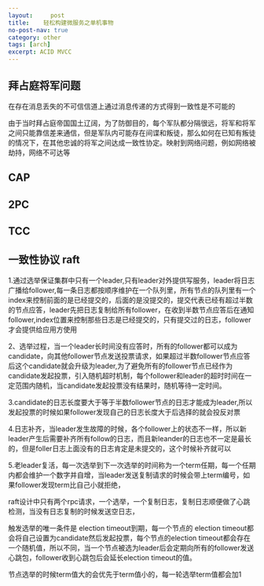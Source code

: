 ```yaml
---
layout:     post
title:    轻松构建微服务之单机事物
no-post-nav: true
category: other
tags: [arch]
excerpt: ACID MVCC
---
```



## 拜占庭将军问题

在存在消息丢失的不可信信道上通过消息传递的方式得到一致性是不可能的

由于当时拜占庭帝国国土辽阔，为了防御目的，每个军队都分隔很远，将军和将军之间只能靠信差来通信，但是军队内可能存在间谍和叛徒，那么如何在已知有叛徒的情况下，在其他忠诚的将军之间达成一致性协定。映射到网络问题，例如网络被劫持，网络不可达等


## CAP

## 2PC

## TCC

## 一致性协议 raft

1.通过选举保证集群中只有一个leader,只有leader对外提供写服务，leader将日志广播给follower,每一条日志都按顺序维护在一个队列里，所有节点的队列里有一个index来控制前面的是已经提交的，后面的是没提交的，提交代表已经有超过半数的节点应答，leader先把日志复制给所有follower，在收到半数节点应答后在通知follower,index位置来控制那些日志是已经提交的，只有提交过的日志，follower才会提供给应用方使用

2、选举过程，当一个leader长时间没有应答时，所有的follower都可以成为candidate，向其他follower节点发送投票请求，如果超过半数follower节点应答后这个candidate就会升级为leader,为了避免所有的follower节点已经作为candidate发起投票，引入随机超时机制，每个follower和leader的超时时间在一定范围内随机，当candidate发起投票没有结果时，随机等待一定时间。

3.candidate的日志长度要大于等于半数follower节点的日志才能成为leader,所以发起投票的时候如果follower发现自己的日志长度大于后选择的就会投反对票

4.日志补齐，当leader发生故障的时候，各个follower上的状态不一样，所以新leader产生后需要补齐所有follow的日志，而且新leander的日志也不一定是最长的，但是foller日志上面没有的日志肯定是未提交的，这个时候补齐就可以

5.老leader复活，每一次选举到下一次选举的时间称为一个term任期，每一个任期内都会维护一个数字并自增，当leader发送复制请求的时候会带上term编号，如果follower发现term比自己小就拒绝，


raft设计中只有两个rpc请求，一个选举，一个复制日志，复制日志顺便做了心跳检测，当没有日志复制的时候发送空日志，


触发选举的唯一条件是 election timeout到期，每一个节点的 election timeout都会将自己设置为candidate然后发起投票，每个节点的election timeout都会存在一个随机值，所以不同，当一个节点被选为leader后会定期向所有的follower发送心跳包，follower收到心跳包后会延长election timeout的值。

节点选举的时候term值大的会优先于term值小的，每一轮选举term值都会加1
